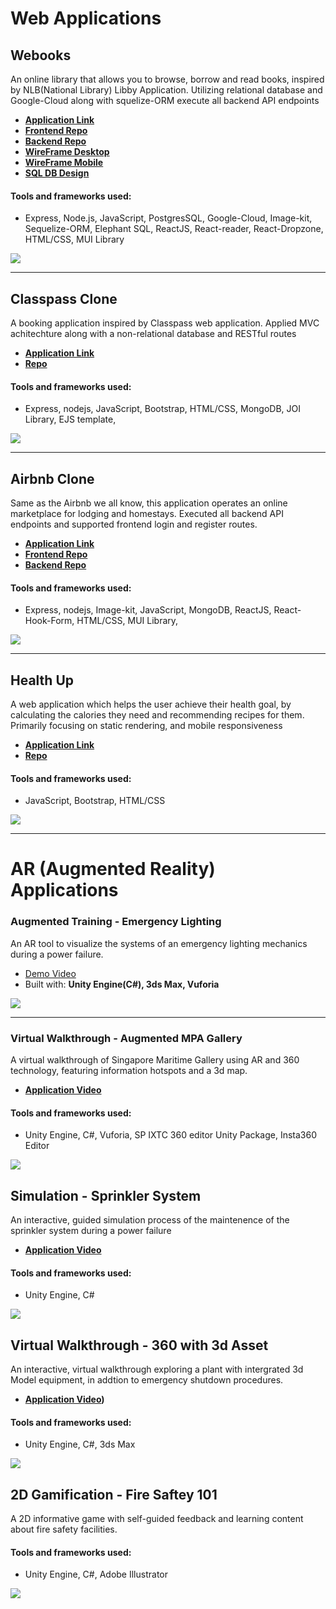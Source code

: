 # Web Applications

## Webooks
<p>An online library that allows you to browse, borrow and read books, inspired by NLB(National Library) Libby Application. Utilizing relational database and Google-Cloud along with squelize-ORM 
execute all backend API endpoints  </p>

- **[Application Link](https://main--w-ebooks.netlify.app/)**
- **[Frontend Repo](https://github.com/Sandrafongshurui/webooks-react)**
- **[Backend Repo](https://github.com/Sandrafongshurui/webooks-express/tree/production)**
- **[WireFrame Desktop](https://xd.adobe.com/view/1636a14c-d45d-4747-ae86-f8a85b0ca908-4365/)**
- **[WireFrame Mobile](https://xd.adobe.com/view/0ee9aa87-06c8-49bf-9b47-7cdd196a9526-5bba/)**
- **[SQL DB Design](https://dbdiagram.io/d/634c0deef0018a1c5f12f35e)**

#### Tools and frameworks used:
- Express, Node.js, JavaScript, PostgresSQL, Google-Cloud, Image-kit, Sequelize-ORM, Elephant SQL, ReactJS, React-reader, React-Dropzone, HTML/CSS, MUI Library

<img src="images/login.png?raw=true"/>

---

## Classpass Clone
<p>A booking application inspired by Classpass web application. Applied MVC achitechture along with a non-relational database and RESTful routes</p>

- **[Application Link](https://classpass-clone.onrender.com/)**
- **[Repo](https://github.com/Sandrafongshurui/Classpass)**

#### Tools and frameworks used:
- Express, nodejs, JavaScript, Bootstrap, HTML/CSS, MongoDB, JOI Library, EJS template, 

<img src="images/Classpass-sample.png?raw=true"/>

---

## Airbnb Clone
<p>Same as the Airbnb we all know, this application operates an online marketplace for lodging and homestays. Executed all backend API endpoints and supported frontend login and register routes.</p>

- **[Application Link](https://sandrafongshurui.github.io/Airbnb-react/)**
- **[Frontend Repo](https://github.com/Sandrafongshurui/Airbnb-react)**
- **[Backend Repo](https://github.com/Sandrafongshurui/Airbnb-express)**

#### Tools and frameworks used:
- Express, nodejs, Image-kit, JavaScript, MongoDB, ReactJS, React-Hook-Form, HTML/CSS, MUI Library, 

<img src="images/Airbnb-Sample.png?raw=true"/>

---

## Health Up
<p>A web application which helps the user achieve their health goal, by calculating the calories they need and recommending recipes for them. Primarily focusing on static rendering, and mobile responsiveness  </p>

- **[Application Link](https://sandrafongshurui.github.io/Health-Up/index.html)**
- **[Repo](https://github.com/Sandrafongshurui/Health-Up)**

#### Tools and frameworks used:
- JavaScript, Bootstrap, HTML/CSS

<img src="images/HealthUp-Sample.png?raw=true"/>

---

# AR (Augmented Reality) Applications
### Augmented Training - Emergency Lighting
An AR tool to visualize the systems of an emergency lighting mechanics during a power failure.

- [Demo Video](https://youtu.be/Fd79y0LqodA)
- Built with: **Unity Engine(C#), 3ds Max, Vuforia**

<img src="images/EmergencyLighting-Sample.png?raw=true"/>

---

### Virtual Walkthrough - Augmented MPA Gallery

<p>A virtual walkthrough of Singapore Maritime Gallery using AR and 360 technology, featuring information hotspots and a 3d map.</p>

- **[Application Video](https://youtu.be/cpl3S6h238g)**

#### Tools and frameworks used:
- Unity Engine, C#, Vuforia, SP IXTC 360 editor Unity Package, Insta360 Editor

<img src="images/SMG-sample.png?raw=true"/>

## Simulation - Sprinkler System

<p>An interactive, guided simulation process of the maintenence of the sprinkler system during a power failure </p>

- **[Application Video](https://youtu.be/WS0z_6aJtF8)**

#### Tools and frameworks used:
- Unity Engine, C#

<img src="images/SprinklerSystem-sample.png?raw=true"/>

## Virtual Walkthrough - 360 with 3d Asset 

<p>An interactive, virtual walkthrough exploring a plant with intergrated 3d Model equipment, in addtion to emergency shutdown procedures. </p>

- **[Application Video](https://youtu.be/xnGcVrorWtM))**

#### Tools and frameworks used:
- Unity Engine, C#, 3ds Max

<img src="images/ECTC-Sample.png?raw=true"/>

## 2D Gamification - Fire Saftey 101

<p>A 2D informative game with self-guided feedback and learning content about fire safety facilities. </p>

<!-- - **[Application Video](https://sandrafongshurui.github.io/Airbnb-react/)** -->

#### Tools and frameworks used:
- Unity Engine, C#, Adobe Illustrator

<img src="images/FireSaftey101-sample.png?raw=true"/>

<!-- Remove above link if you don't want to attibute -->
